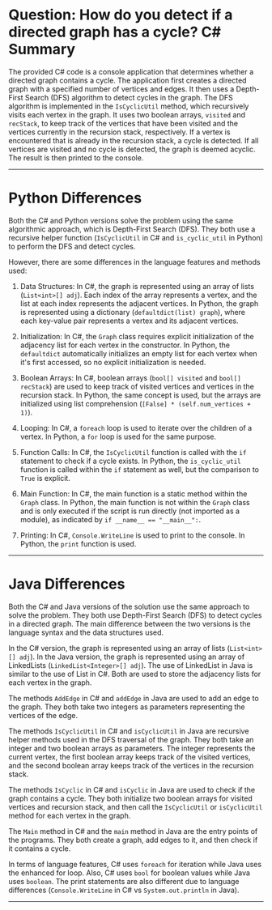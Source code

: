 # Question: How do you detect if a directed graph has a cycle? C# Summary

The provided C# code is a console application that determines whether a directed graph contains a cycle. The application first creates a directed graph with a specified number of vertices and edges. It then uses a Depth-First Search (DFS) algorithm to detect cycles in the graph. The DFS algorithm is implemented in the `IsCyclicUtil` method, which recursively visits each vertex in the graph. It uses two boolean arrays, `visited` and `recStack`, to keep track of the vertices that have been visited and the vertices currently in the recursion stack, respectively. If a vertex is encountered that is already in the recursion stack, a cycle is detected. If all vertices are visited and no cycle is detected, the graph is deemed acyclic. The result is then printed to the console.

---

# Python Differences

Both the C# and Python versions solve the problem using the same algorithmic approach, which is Depth-First Search (DFS). They both use a recursive helper function (`IsCyclicUtil` in C# and `is_cyclic_util` in Python) to perform the DFS and detect cycles.

However, there are some differences in the language features and methods used:

1. Data Structures: In C#, the graph is represented using an array of lists (`List<int>[] adj`). Each index of the array represents a vertex, and the list at each index represents the adjacent vertices. In Python, the graph is represented using a dictionary (`defaultdict(list) graph`), where each key-value pair represents a vertex and its adjacent vertices.

2. Initialization: In C#, the `Graph` class requires explicit initialization of the adjacency list for each vertex in the constructor. In Python, the `defaultdict` automatically initializes an empty list for each vertex when it's first accessed, so no explicit initialization is needed.

3. Boolean Arrays: In C#, boolean arrays (`bool[] visited` and `bool[] recStack`) are used to keep track of visited vertices and vertices in the recursion stack. In Python, the same concept is used, but the arrays are initialized using list comprehension (`[False] * (self.num_vertices + 1)`).

4. Looping: In C#, a `foreach` loop is used to iterate over the children of a vertex. In Python, a `for` loop is used for the same purpose.

5. Function Calls: In C#, the `IsCyclicUtil` function is called with the `if` statement to check if a cycle exists. In Python, the `is_cyclic_util` function is called within the `if` statement as well, but the comparison to `True` is explicit.

6. Main Function: In C#, the main function is a static method within the `Graph` class. In Python, the main function is not within the `Graph` class and is only executed if the script is run directly (not imported as a module), as indicated by `if __name__ == "__main__":`.

7. Printing: In C#, `Console.WriteLine` is used to print to the console. In Python, the `print` function is used.

---

# Java Differences

Both the C# and Java versions of the solution use the same approach to solve the problem. They both use Depth-First Search (DFS) to detect cycles in a directed graph. The main difference between the two versions is the language syntax and the data structures used.

In the C# version, the graph is represented using an array of lists (`List<int>[] adj`). In the Java version, the graph is represented using an array of LinkedLists (`LinkedList<Integer>[] adj`). The use of LinkedList in Java is similar to the use of List in C#. Both are used to store the adjacency lists for each vertex in the graph.

The methods `AddEdge` in C# and `addEdge` in Java are used to add an edge to the graph. They both take two integers as parameters representing the vertices of the edge.

The methods `IsCyclicUtil` in C# and `isCyclicUtil` in Java are recursive helper methods used in the DFS traversal of the graph. They both take an integer and two boolean arrays as parameters. The integer represents the current vertex, the first boolean array keeps track of the visited vertices, and the second boolean array keeps track of the vertices in the recursion stack.

The methods `IsCyclic` in C# and `isCyclic` in Java are used to check if the graph contains a cycle. They both initialize two boolean arrays for visited vertices and recursion stack, and then call the `IsCyclicUtil` or `isCyclicUtil` method for each vertex in the graph.

The `Main` method in C# and the `main` method in Java are the entry points of the programs. They both create a graph, add edges to it, and then check if it contains a cycle.

In terms of language features, C# uses `foreach` for iteration while Java uses the enhanced for loop. Also, C# uses `bool` for boolean values while Java uses `boolean`. The print statements are also different due to language differences (`Console.WriteLine` in C# vs `System.out.println` in Java).

---
